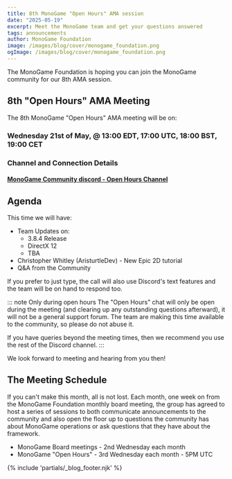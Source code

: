 ```yaml
---
title: 8th MonoGame "Open Hours" AMA session
date: "2025-05-19"
excerpt: Meet the MonoGame team and get your questions answered
tags: announcements
author: MonoGame Foundation
image: /images/blog/cover/monogame_foundation.png
ogImage: /images/blog/cover/monogame_foundation.png
---
```


The MonoGame Foundation is hoping you can join the MonoGame community for our 8th AMA session.

## 8th "Open Hours" AMA Meeting

The 8th MonoGame "Open Hours" AMA meeting will be on:

### Wednesday 21st of May, @ 13:00 EDT, 17:00 UTC, 18:00 BST, 19:00 CET

### Channel and Connection Details

#### [MonoGame Community discord - Open Hours Channel](https://discord.gg/monogame?event=1369422978080833546)

## Agenda

This time we will have:

* Team Updates on:
  * 3.8.4 Release
  * DirectX 12
  * TBA
* Christopher Whitley (AristurtleDev) - New Epic 2D tutorial
* Q&A from the Community

If you prefer to just type, the call will also use Discord's text features and the team will be on hand to respond too.

::: note Only during open hours
The "Open Hours" chat will only be open during the meeting (and clearing up any outstanding questions afterward), it will not be a general support forum.  The team are making this time available to the community, so please do not abuse it.

If you have queries beyond the meeting times, then we recommend you use the rest of the Discord channel.
:::

We look forward to meeting and hearing from you then!

## The Meeting Schedule

If you can't make this month, all is not lost. Each month, one week on from the MonoGame Foundation monthly board meeting, the group has agreed to host a series of sessions to both communicate announcements to the community and also open the floor up to questions the community has about MonoGame operations or ask questions that they have about the framework.

* MonoGame Board meetings - 2nd Wednesday each month
* MonoGame "Open Hours" - 3rd Wednesday each month - 5PM UTC

{% include 'partials/_blog_footer.njk' %}
